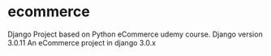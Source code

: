 # ecommerce
Django Project based on Python eCommerce udemy course. Django version 3.0.11
An eCommerce project in django 3.0.x 
